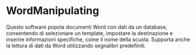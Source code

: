 # WordManipulating
Questo software popola documenti Word con dati da un database, consentendo di selezionare un template, impostare la destinazione e inserire informazioni specifiche, come il nome della scuola. Supporta anche la lettura di dati da Word utilizzando segnalibri predefiniti.
